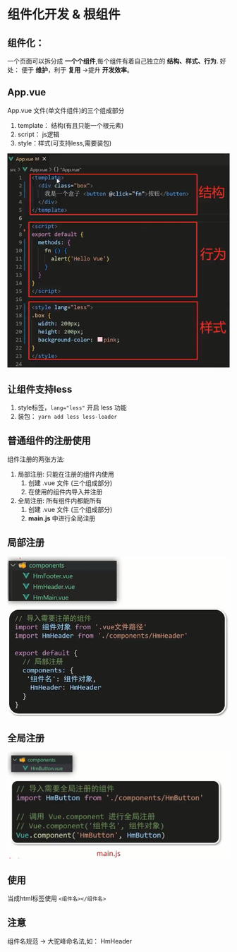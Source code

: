 # 组件化开发 & 根组件

## 组件化：

一个页面可以拆分成 **一个个组件**,每个组件有着自己独立的 **结构、样式、行为**.
好处： 便于 **维护**，利于 **复用** →提升 **开发效率**。

## App.vue

App.vue 文件(单文件组件)的三个组成部分

1. template： 结构(有且只能一个根元素)
2. script： js逻辑
3. style：样式(可支持less,需要装包)

![图片](_media/组件化开发/1.png)

## 让组件支持less

1. style标签，`lang="less"` 开启 less 功能
2. 装包： `yarn add less less-loader`

## 普通组件的注册使用

组件注册的两张方法:

1. 局部注册: 只能在注册的组件内使用
   1. 创建 .vue 文件 (三个组成部分)
   2. 在使用的组件内导入并注册
2. 全局注册: 所有组件内都能所有
   1. 创建 .vue 文件 (三个组成部分)
   2. **main.js** 中进行全局注册

## 局部注册

![图片](_media/组件化开发/2.png)

## 全局注册

![图片](_media/组件化开发/3.png)

## 使用

当成html标签使用 `<组件名></组件名>`

## 注意

组件名规范 → 大驼峰命名法,如： HmHeader

